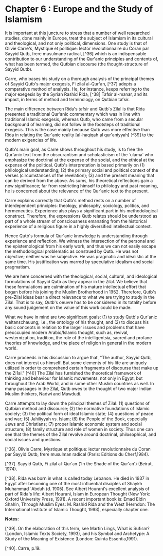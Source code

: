 Chapter 6 : Europe and the Study of Islamism
============================================

It is important at this juncture to stress that a number of well­
researched studies, done mainly in Europe, treat the subject of Islamism
in its cultural and theological, and not only political, dimensions. One
study is that of Olivie Carre's, Mystique et politique: lector
revolutionnaire du Coran par Sayyid Qutb, frere musulmane radical, [^36]
which is an indispensable contribution to our understanding of the
Qur'anic principles and contents of, what has been termed, the Qutbian
discourse (the thought-structure of Sayyid Qutb).

Carre, who bases his study on a thorough analysis of the principal
themes of Sayyid Qutb's major exegesis, Fi zilal al-Qur'an, [^37] adopts
a comparative method of analysis. He, for instance, keeps referring to
the major exegesis by the Syrian Rashid Rida, [^38] Tafsir al-manar, and
its impact, in terms of method and terminology, on Qutbian tafsir.

The main difference between Rida's tafsir and Qutb's Zilal is that Rida
presented a traditional Qur'anic commentary which was in line with
traditional Islamic exegesis, whereas Qutb, who came from a secular
background of learning, did not follow in the footsteps of traditional
exegesis. This is the case mainly because Qutb was more effective than
Rida in relating the Qur'anic reality [al-haqiqah al ­qur'aniyyah] [^39]
to the modern exigencies of life.

Qutb's main goal, as Carre shows throughout his study, is to free the
Qur'anic text from the obscurantism and scholasticism of the \`ulama'
who emphasize the doctrinal at the expense of the social, and the
ethical at the expense of the political. Qutb's interpretation is based
primarily on (1) philological understanding; (2) the primary social and
political context of the verses (circumstances of the revelation); (3)
and the present meaning that can be derived from the above. As sums, his
theoretical reflections gain a new significance; far from restricting
himself to philology and past meaning, he is concerned about the
relevance of the Qur'anic text to the present.

Carre explains correctly that Qutb's method rests on a number of
interdependent principles: theology, philosophy, sociology, politics,
and hermeneutics. Experience also plays a significant part in his
methodological construct. Therefore, the expressions Qutb relates should
be understood as part of a whole stream of consciousness emanating from
the historical experience of a religious figure in a highly diversified
intellectual context.

Hence Qutb's formula of Qur'anic knowledge is understanding through
experience and reflection. We witness the intersection of the personal
and the epistemological from his early work, and thus we can not easily
escape the methodological problematic as construed by Qutb. He was not
objective; neither was he subjective. He was pragmatic and idealistic at
the same time. His justification was marred by speculative idealism and
social pragmatism.

We are here concerned with the theological, social, cultural, and
ideological formulations of Sayyid Qutb as they appear in the Zilal. We
believe that these formulations are culmination of his mature
intellectual effort that began before his joining the Muslim Brotherhood
in 1952. Therefore, Qutb's pre-Zilal ideas bear a direct relevance to
what we are trying to study in the Zilal. That is to say, Qutb's oeuvre
has to be considered in its totality before any sound judgement on the
value of this work could be made.

What we have in mind are two significant goals: (1) to study Qutb's
Qur'anic weltanschauung; i.e., the ontology of his thought, and (2) to
discuss his basic concepts in relation to the larger issues and problems
that have preoccupied modern Arabic/Islamic thought, such as, revival,
westernization, tradition, the role of the intelligentsia, sacred and
profane theories of knowledge, and the place of religion in general in
the modern world.

Carre proceeds in his discussion to argue that, "The author, Sayyid
Qutb, does not interest us himself. But some elements of his life are
uniquely utilized in order to comprehend certain fragments of discourse
that make up the Zi1al." [^40] The Zilal has furnished the theoretical
framework of thinking and behaviour for Islamic movements, not only in
Egypt, but throughout the Arab World, and in some other Muslim countries
as well. In many passages in the Zilal, Qutb owes to the thought of two
major Indian Muslim thinkers, Nadwi and Mawdudi.

Carre attempts to lay down the principal themes of Zilal: (1) questions
of Qutbian method and discourse; (2) the normative foundations of
Islamic society; (3) the political form of ideal Islamic state; (4)
questions of peace and war; (5) Jahiliyyah vs. Islam; (6) the People of
the Book, especially Jews and Christians; (7) proper Islamic economic
system and social structure; (8) family structure and role of women in
society. Thus one can see that the themes of the Zilal revolve around
doctrinal, philosophical, and social issues and questions.

[^36]. Olivie Carre, Mystique et politique: lectur revolutionnaire du
Coran par Sayyid Qutb, frere musulman radical (Paris: Editions du
Cherf,1984).

[^37]. Sayyid Qutb, Fi zilal al-Qur'an ('In the Shade of the Qur'an')
(Beirut, 1974).

[^38]. Rida was born in what is called today Lebanon. He died in 1937 in
Egypt after becoming one of the most influential disciples of Shaykh
Muhammad \`Abduh (d. 1905). See Albert Hourani's excellent analysis of
part of Rida's life: Albert Hourani, Islam in European Thought (New
York: Oxford University Press, 1991). A recent important book is: Emad
Eldin Shahin, Through Muslim Eyes: M. Rashid Rida and the West (Herndon:
The International Institute of Islamic Thought, 1993), especially
chapter one.

**Notes:**

[^39]. On the elaboration of this term, see Martin Lings, What is
Sufism? (London, Islamic Texts Society, 1993), and his Symbol and
Archetype: A Study of the Meaning of Existence (London: Quinta
Essentia,1991).

[^40]. Carre, p.19.


